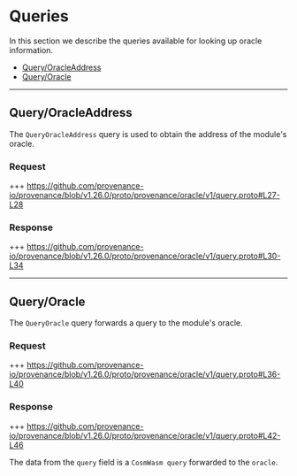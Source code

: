 <!--
order: 4
-->

# Queries

In this section we describe the queries available for looking up oracle information.

<!-- TOC 2 -->
  - [Query/OracleAddress](#queryoracleaddress)
  - [Query/Oracle](#queryoracle)

---
## Query/OracleAddress
The `QueryOracleAddress` query is used to obtain the address of the module's oracle.

### Request

+++ https://github.com/provenance-io/provenance/blob/v1.26.0/proto/provenance/oracle/v1/query.proto#L27-L28

### Response

+++ https://github.com/provenance-io/provenance/blob/v1.26.0/proto/provenance/oracle/v1/query.proto#L30-L34


---
## Query/Oracle
The `QueryOracle` query forwards a query to the module's oracle.

### Request

+++ https://github.com/provenance-io/provenance/blob/v1.26.0/proto/provenance/oracle/v1/query.proto#L36-L40

### Response

+++ https://github.com/provenance-io/provenance/blob/v1.26.0/proto/provenance/oracle/v1/query.proto#L42-L46

The data from the `query` field is a `CosmWasm query` forwarded to the `oracle`. 
